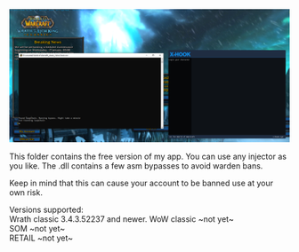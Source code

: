 <img src="Preview.png">

This folder contains the free version of my app.
You can use any injector as you like. The .dll contains a few asm bypasses to avoid warden bans. 

Keep in mind that this can cause your account to be banned use at your own risk. 



Versions supported:  
Wrath classic 3.4.3.52237 and newer.
WoW classic ~not yet~<br>
SOM ~not yet~<br>
RETAIL ~not yet~<br>
